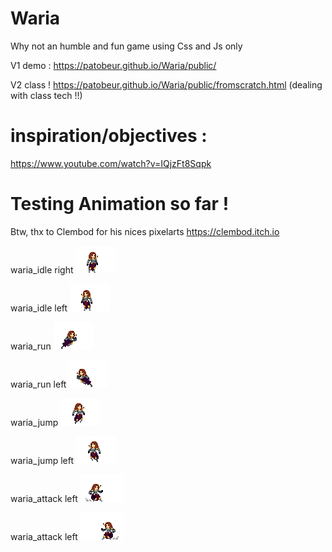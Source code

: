 # Waria
Why not an humble and fun game using Css and Js only

V1 demo : https://patobeur.github.io/Waria/public/

V2 class ! https://patobeur.github.io/Waria/public/fromscratch.html (dealing with class tech !!)

# inspiration/objectives :
https://www.youtube.com/watch?v=IQjzFt8Sqpk

# Testing Animation so far !
Btw, thx to Clembod for his nices pixelarts
https://clembod.itch.io

waria_idle right
![waria_idle](public/anims_Assets/waria_idle.gif?raw=true "waria_idle")

waria_idle left
![waria_idle_l](public/anims_Assets/waria_idle_l.gif?raw=true "waria_idle_l")

waria_run
![waria_run](public/anims_Assets/waria_run.gif?raw=true "waria_run")

waria_run left
![waria_run_l](public/anims_Assets/waria_run_l.gif?raw=true "waria_run_l")

waria_jump
![waria_jump](public/anims_Assets/waria_jump.gif?raw=true "waria_jump")

waria_jump left
![waria_jump_l](public/anims_Assets/waria_jump_l.gif?raw=true "waria_jump_l")

waria_attack left
![waria_dask_attack](public/anims_Assets/waria_dask_attack.gif?raw=true "waria_dask_attack")

waria_attack left
![waria_dask_attack_l](public/anims_Assets/waria_dask_attack_l.gif?raw=true "waria_dask_attack_l")
